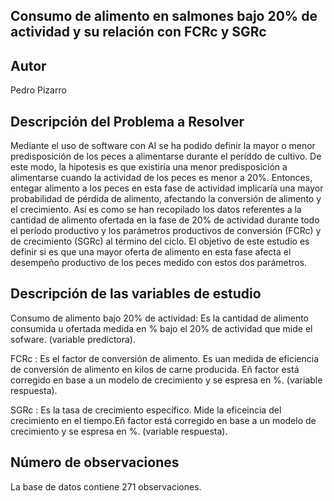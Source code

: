 ## Consumo de alimento en salmones bajo 20% de actividad y su relación con FCRc y SGRc

## Autor
Pedro Pizarro

## Descripción del Problema a Resolver

Mediante el uso de software con AI se ha podido definir la mayor o menor predisposición de los peces a alimentarse durante el períddo de cultivo. De este modo, la
hipotesis es que existiría una menor predisposición a alimentarse cuando la actividad de los peces es menor a 20%. Entonces, entegar alimento a los peces en esta fase
de actividad implicaría una mayor probabilidad de pérdida de alimento, afectando la conversión de alimento y el crecimiento. Así es como se han recopilado los datos 
referentes a la cantidad de alimento ofertada en la fase de 20% de actividad durante todo el período productivo y los parámetros productivos de conversión (FCRc) y 
de crecimiento (SGRc) al término del ciclo. El objetivo de este estudio es definir si es que una mayor oferta de alimento en esta fase afecta el desempeño productivo
de los peces medido con estos dos parámetros.

## Descripción de las variables de estudio

Consumo de alimento bajo 20% de actividad: Es la cantidad de alimento consumida u ofertada medida en % bajo el 20% de actividad que mide el sofware. (variable predictora).

FCRc : Es el factor de conversión de alimento. Es uan medida de eficiencia de conversión de alimento en kilos de carne producida. Eñ factor está corregido en base a un
       modelo de crecimiento y se espresa en %. (variable respuesta).

SGRc : Es la tasa de crecimiento específico. Mide la eficeincia del crecimiento en el tiempo.Eñ factor está corregido en base a un modelo de crecimiento y se espresa
      en %. (variable respuesta).
     
## Número de observaciones

La base de datos contiene 271 observaciones.


